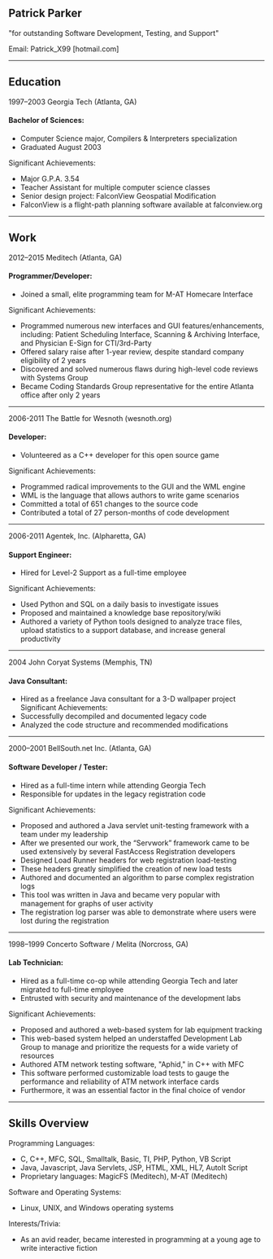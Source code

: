 ## Patrick Parker	
"for outstanding Software Development, Testing, and Support"

Email: Patrick_X99 [hotmail.com]

___
## Education
1997–2003	Georgia Tech	(Atlanta, GA)
#### Bachelor of Sciences:
* Computer Science major, Compilers & Interpreters specialization
* Graduated August 2003

Significant Achievements:
* Major G.P.A. 3.54
* Teacher Assistant for multiple computer science classes
* Senior design project: FalconView Geospatial Modification
* FalconView is a flight-path planning software available at falconview.org

___
## Work
2012–2015	Meditech	(Atlanta, GA)	
#### Programmer/Developer:
* Joined a small, elite programming team for M-AT Homecare Interface

Significant Achievements:
* Programmed numerous new interfaces and GUI features/enhancements, including: Patient Scheduling Interface, Scanning & Archiving Interface, and Physician E-Sign for CTI/3rd-Party
* Offered salary raise after 1-year review, despite standard company eligibility of 2 years
* Discovered and solved numerous flaws during high-level code reviews with Systems Group
* Became Coding Standards Group representative for the entire Atlanta office after only 2 years

___
2006-2011	The Battle for Wesnoth	(wesnoth.org)
#### Developer:
* Volunteered as a C++ developer for this open source game

Significant Achievements:
* Programmed radical improvements to the GUI and the WML engine
* WML is the language that allows authors to write game scenarios
* Committed a total of 651 changes to the source code
* Contributed a total of 27 person-months of code development

___
2006-2011	Agentek, Inc.	(Alpharetta, GA)
#### Support Engineer:
* Hired for Level-2 Support as a full-time employee

Significant Achievements:
* Used Python and SQL on a daily basis to investigate issues
* Proposed and maintained a knowledge base repository/wiki
* Authored a variety of Python tools designed to analyze trace files, upload statistics to a support database, and increase general productivity

___
2004	John Coryat Systems	   (Memphis, TN)
#### Java Consultant:
* Hired as a freelance Java consultant for a 3-D wallpaper project
Significant Achievements:
* Successfully decompiled and documented legacy code
* Analyzed the code structure and recommended modifications

___
2000–2001	BellSouth.net Inc.	(Atlanta, GA)
#### Software Developer / Tester:
* Hired as a full-time intern while attending Georgia Tech
* Responsible for updates in the legacy registration code

Significant Achievements:
* Proposed and authored a Java servlet unit-testing framework with a team under my leadership
* After we presented our work, the “Servwork” framework came to be used extensively by several FastAccess  Registration developers
* Designed Load Runner headers for web registration load-testing
* These headers greatly simplified the creation of new load tests
* Authored and documented an algorithm to parse complex registration logs
* This tool was written in Java and became very popular with management for graphs of user activity
* The registration log parser was able to demonstrate where users were lost during the registration

___
1998–1999	Concerto Software / Melita	   (Norcross, GA)
#### Lab Technician:
* Hired as a full-time co-op while attending Georgia Tech and later migrated to full-time employee
* Entrusted with security and maintenance of the development labs

Significant Achievements:
* Proposed and authored a web-based system for lab equipment tracking
* This web-based system helped an understaffed Development Lab Group to manage and prioritize the requests for a wide variety of resources
* Authored ATM network testing software, "Aphid," in C++ with MFC
* This software performed customizable load tests to gauge the performance and reliability of ATM network interface cards
* Furthermore, it was an essential factor in the final choice of vendor

___
## Skills Overview		
Programming Languages:
* C, C++, MFC, SQL, Smalltalk, Basic, TI, PHP, Python, VB Script
* Java, Javascript, Java Servlets, JSP, HTML, XML, HL7, AutoIt Script
* Proprietary languages: MagicFS (Meditech), M-AT (Meditech)

Software and Operating Systems:
* Linux, UNIX, and Windows operating systems

Interests/Trivia:
* As an avid reader, became interested in programming at a young age to write interactive fiction
